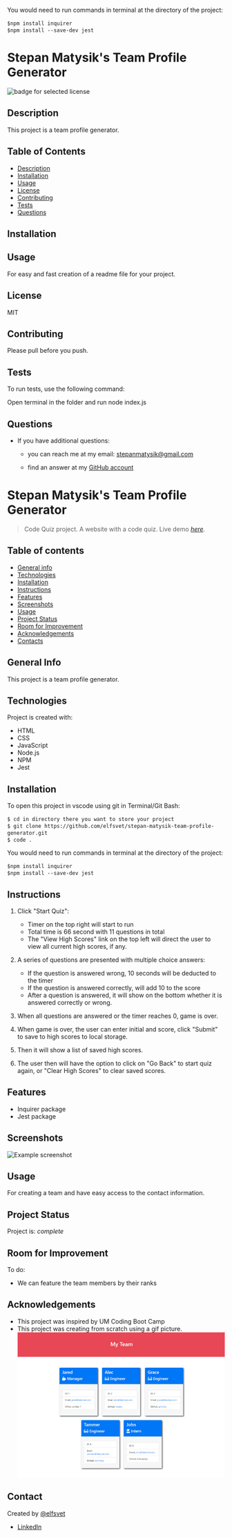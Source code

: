 

You would need to run commands in terminal at the directory of the project:
```
$npm install inquirer
$npm install --save-dev jest
```
  # Stepan Matysik's Team Profile Generator
  
  ![badge for selected license](https://img.shields.io/badge/license-MIT-9cf)
  
  ## Description
  
  This project is a team profile generator.

  ## Table of Contents

  * [Description](#description)
  * [Installation](#installation)
  * [Usage](#usage)
  * [License](#license)
  * [Contributing](#contributing)
  * [Tests](#tests)
  * [Questions](#questions)
  
  ## Installation
  
  

  ## Usage

  For easy and fast creation of a readme file for your project.

  ## License

  MIT

  ## Contributing

  Please pull before you push.

  ## Tests
  
  To run tests, use the following command:
 
  Open terminal in the folder and run node index.js

  ## Questions
  
  - If you have additional questions:

    - you can reach me at my email:  [stepanmatysik@gmail.com](mailto:stepanmatysik@gmail.com)
 
    - find an answer at my [GitHub account](https://github.com/elfsvet)
  

  # Stepan Matysik's Team Profile Generator
> Code Quiz project. A website with a code quiz.
> Live demo [_here_](https://elfsvet.github.io/steapan-matysik-code-quiz/). 

## Table of contents
* [General info](#general-info)
* [Technologies](#technologies)
* [Installation](#installation)
* [Instructions](#instructions)
* [Features](#features)
* [Screenshots](#screenshots)
* [Usage](#usage)
* [Project Status](#project-status)
* [Room for Improvement](#room-for-improvement)
* [Acknowledgements](#acknowledgements)
* [Contacts](#contact)



## General Info
This project is a team profile generator.
## Technologies
Project is created with:
- HTML
- CSS
- JavaScript
- Node.js
- NPM
- Jest

## Installation
To open this project in vscode using git in Terminal/Git Bash:

```
$ cd in directory there you want to store your project
$ git clone https://github.com/elfsvet/stepan-matysik-team-profile-generator.git
$ code .
```
You would need to run commands in terminal at the directory of the project:
```
$npm install inquirer
$npm install --save-dev jest
```

## Instructions
1. Click "Start Quiz":
   - Timer on the top right will start to run
   - Total time is 66 second with 11 questions in total
   - The "View High Scores" link on the top left will direct the user to view all current high scores, if any.


2. A series of questions are presented with multiple choice answers:
   - If the question is answered wrong, 10 seconds will be deducted to the timer
   - If the question is answered correctly, will add 10 to the score
   - After a question is answered, it will show on the bottom whether it is answered correctly or wrong.
  
3. When all questions are answered or the timer reaches 0, game is over.
   
4. When game is over, the user can enter initial and score, click "Submit" to save to high scores to local storage.
   
5. Then it will show a list of saved high scores.
   
6. The user then will have the option to click on "Go Back" to start quiz again, or "Clear High Scores" to clear saved scores.


## Features
- Inquirer package
- Jest package

## Screenshots
![Example screenshot](./assets/images/small-screen.jpg)


## Usage
For creating a team and have easy access to the contact information.
## Project Status
Project is: _complete_

## Room for Improvement
To do:
- We can feature the team members by their ranks

## Acknowledgements
- This project was inspired by UM Coding Boot Camp
- This project was creating from scratch using a gif picture.
![Example gif](./src/images/sample.jpg)
## Contact
Created by [@elfsvet](https://github.com/elfsvet)
- [LinkedIn](https://www.linkedin.com/in/stepanmatysik/)